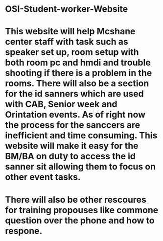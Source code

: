 # OSI-Student-worker-Website

# This website will help Mcshane center staff with task such as speaker set up, room setup with both room pc and hmdi and trouble shooting if there is a problem in the rooms. There will also be a section for the id sanners which are used with CAB, Senior week and Orintation events. As of right now the process for the sanccers are inefficient and time consuming. This website will make it easy for the BM/BA on duty to access the id sanner sit allowing them to focus on other event tasks. 

# There will also be other rescoures for training propouses like commone question over the phone and how to respone. 
